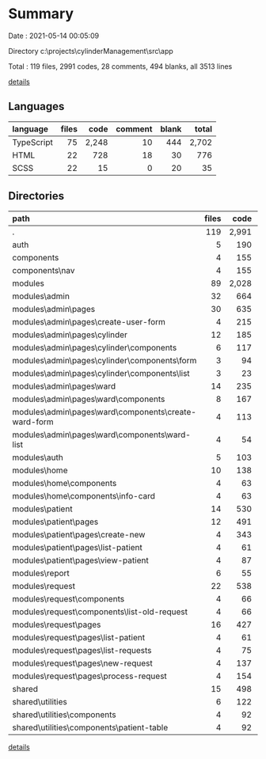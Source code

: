 # Summary

Date : 2021-05-14 00:05:09

Directory c:\projects\cylinderManagement\src\app

Total : 119 files,  2991 codes, 28 comments, 494 blanks, all 3513 lines

[details](details.md)

## Languages
| language | files | code | comment | blank | total |
| :--- | ---: | ---: | ---: | ---: | ---: |
| TypeScript | 75 | 2,248 | 10 | 444 | 2,702 |
| HTML | 22 | 728 | 18 | 30 | 776 |
| SCSS | 22 | 15 | 0 | 20 | 35 |

## Directories
| path | files | code | comment | blank | total |
| :--- | ---: | ---: | ---: | ---: | ---: |
| . | 119 | 2,991 | 28 | 494 | 3,513 |
| auth | 5 | 190 | 0 | 32 | 222 |
| components | 4 | 155 | 18 | 20 | 193 |
| components\nav | 4 | 155 | 18 | 20 | 193 |
| modules | 89 | 2,028 | 0 | 345 | 2,373 |
| modules\admin | 32 | 664 | 0 | 121 | 785 |
| modules\admin\pages | 30 | 635 | 0 | 114 | 749 |
| modules\admin\pages\create-user-form | 4 | 215 | 0 | 25 | 240 |
| modules\admin\pages\cylinder | 12 | 185 | 0 | 39 | 224 |
| modules\admin\pages\cylinder\components | 6 | 117 | 0 | 20 | 137 |
| modules\admin\pages\cylinder\components\form | 3 | 94 | 0 | 12 | 106 |
| modules\admin\pages\cylinder\components\list | 3 | 23 | 0 | 8 | 31 |
| modules\admin\pages\ward | 14 | 235 | 0 | 50 | 285 |
| modules\admin\pages\ward\components | 8 | 167 | 0 | 31 | 198 |
| modules\admin\pages\ward\components\create-ward-form | 4 | 113 | 0 | 18 | 131 |
| modules\admin\pages\ward\components\ward-list | 4 | 54 | 0 | 13 | 67 |
| modules\auth | 5 | 103 | 0 | 19 | 122 |
| modules\home | 10 | 138 | 0 | 33 | 171 |
| modules\home\components | 4 | 63 | 0 | 14 | 77 |
| modules\home\components\info-card | 4 | 63 | 0 | 14 | 77 |
| modules\patient | 14 | 530 | 0 | 58 | 588 |
| modules\patient\pages | 12 | 491 | 0 | 51 | 542 |
| modules\patient\pages\create-new | 4 | 343 | 0 | 21 | 364 |
| modules\patient\pages\list-patient | 4 | 61 | 0 | 13 | 74 |
| modules\patient\pages\view-patient | 4 | 87 | 0 | 17 | 104 |
| modules\report | 6 | 55 | 0 | 20 | 75 |
| modules\request | 22 | 538 | 0 | 94 | 632 |
| modules\request\components | 4 | 66 | 0 | 13 | 79 |
| modules\request\components\list-old-request | 4 | 66 | 0 | 13 | 79 |
| modules\request\pages | 16 | 427 | 0 | 74 | 501 |
| modules\request\pages\list-patient | 4 | 61 | 0 | 13 | 74 |
| modules\request\pages\list-requests | 4 | 75 | 0 | 16 | 91 |
| modules\request\pages\new-request | 4 | 137 | 0 | 18 | 155 |
| modules\request\pages\process-request | 4 | 154 | 0 | 27 | 181 |
| shared | 15 | 498 | 10 | 81 | 589 |
| shared\utilities | 6 | 122 | 0 | 19 | 141 |
| shared\utilities\components | 4 | 92 | 0 | 13 | 105 |
| shared\utilities\components\patient-table | 4 | 92 | 0 | 13 | 105 |

[details](details.md)